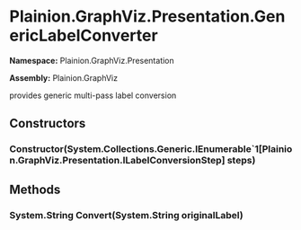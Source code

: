 
# Plainion.GraphViz.Presentation.GenericLabelConverter

**Namespace:** Plainion.GraphViz.Presentation

**Assembly:** Plainion.GraphViz

provides generic multi-pass label conversion


## Constructors

### Constructor(System.Collections.Generic.IEnumerable`1[Plainion.GraphViz.Presentation.ILabelConversionStep] steps)


## Methods

### System.String Convert(System.String originalLabel)
